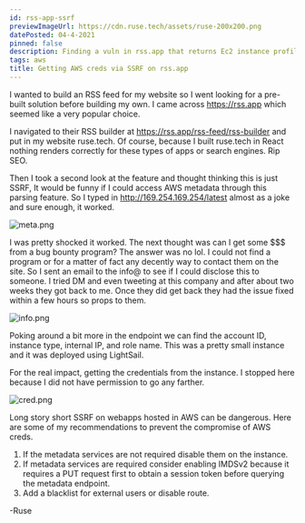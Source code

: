 ```yaml
---
id: rss-app-ssrf
previewImageUrl: https://cdn.ruse.tech/assets/ruse-200x200.png
datePosted: 04-4-2021
pinned: false
description: Finding a vuln in rss.app that returns Ec2 instance profile credentials.
tags: aws
title: Getting AWS creds via SSRF on rss.app
---
```

I wanted to build an RSS feed for my website so I went looking for a pre-built solution before building my own. I came across https://rss.app which seemed like a very popular choice. 

I navigated to their RSS builder at https://rss.app/rss-feed/rss-builder and put in my website ruse.tech. Of course, because I built ruse.tech in React nothing renders correctly for these types of apps or search engines. Rip SEO.


Then I took a second look at the feature and thought thinking this is just SSRF, It would be funny if I could access AWS metadata through this parsing feature. So I typed in http://169.254.169.254/latest almost as a joke and sure enough, it worked. 

![meta.png](https://cdn.ruse.tech/imgs/rss-app-ssrf/meta.png)

I was pretty shocked it worked. The next thought was can I get some $$$ from a bug bounty program? The answer was no lol. I could not find a program or for a matter of fact any decently way to contact them on the site. So I sent an email to the info@ to see if I could disclose this to someone. I tried DM and even tweeting at this company and after about two weeks they got back to me. Once they did get back they had the issue fixed within a few hours so props to them.


![info.png](https://cdn.ruse.tech/imgs/rss-app-ssrf/info.png)

Poking around a bit more in the endpoint we can find the account ID, instance type, internal IP, and role name. This was a pretty small instance and it was deployed using LightSail. 


For the real impact, getting the credentials from the instance. I stopped here because I did not have permission to go any farther. 

![cred.png](https://cdn.ruse.tech/imgs/rss-app-ssrf/creds.png)

Long story short SSRF on webapps hosted in AWS can be dangerous. Here are some of my recommendations to prevent the compromise of AWS creds. 

1. If the metadata services are not required disable them on the instance.
2. If metadata services are required consider enabling IMDSv2 because it requires a PUT request first to obtain a session token before querying the metadata endpoint.
3. Add a blacklist for external users or disable route. 


-Ruse









